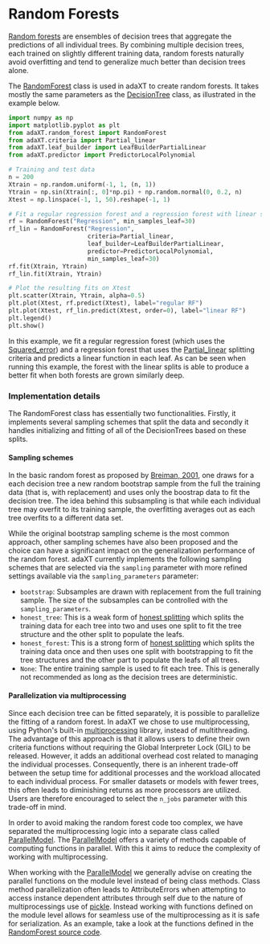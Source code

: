 # Random Forests

[Random forests](https://en.wikipedia.org/wiki/Random_forest) are ensembles of
decision trees that aggregate the predictions of all individual trees. By
combining multiple decision trees, each trained on slightly different training
data, random forests naturally avoid overfitting and tend to generalize much
better than decision trees alone.

The [RandomForest](../api_docs/RandomForest.md) class is used in adaXT to create
random forests. It takes mostly the same parameters as the
[DecisionTree](../api_docs/DecisionTree.md) class, as illustrated in the
example below.

```python
import numpy as np
import matplotlib.pyplot as plt
from adaXT.random_forest import RandomForest
from adaXT.criteria import Partial_linear
from adaXT.leaf_builder import LeafBuilderPartialLinear
from adaXT.predictor import PredictorLocalPolynomial

# Training and test data
n = 200
Xtrain = np.random.uniform(-1, 1, (n, 1))
Ytrain = np.sin(Xtrain[:, 0]*np.pi) + np.random.normal(0, 0.2, n)
Xtest = np.linspace(-1, 1, 50).reshape(-1, 1)

# Fit a regular regression forest and a regression forest with linear splits
rf = RandomForest("Regression", min_samples_leaf=30)
rf_lin = RandomForest("Regression",
                      criteria=Partial_linear,
                      leaf_builder=LeafBuilderPartialLinear,
                      predictor=PredictorLocalPolynomial,
                      min_samples_leaf=30)
rf.fit(Xtrain, Ytrain)
rf_lin.fit(Xtrain, Ytrain)

# Plot the resulting fits on Xtest
plt.scatter(Xtrain, Ytrain, alpha=0.5)
plt.plot(Xtest, rf.predict(Xtest), label="regular RF")
plt.plot(Xtest, rf_lin.predict(Xtest, order=0), label="linear RF")
plt.legend()
plt.show()
```

In this example, we fit a regular regression forest (which uses the
[Squared_error](../api_docs/Criteria.md)) and a regression forest that uses the
[Partial_linear](../api_docs/Criteria.md) splitting criteria and predicts a
linear function in each leaf. As can be seen when running this example, the
forest with the linear splits is able to produce a better fit when both forests
are grown similarly deep.

### Implementation details

The RandomForest class has essentially two functionalities. Firstly, it
implements several sampling schemes that split the data and secondly it handles
initializing and fitting of all of the DecisionTrees based on these splits.

#### Sampling schemes

In the basic random forest as proposed by
[Breiman, 2001](https://doi.org/10.1023/A:1010933404324), one draws for a each
decision tree a new random bootstrap sample from the full the training data
(that is, with replacement) and uses only the boostrap data to fit the decision
tree. The idea behind this subsampling is that while each individual tree may
overfit to its training sample, the overfitting averages out as each tree
overfits to a different data set.

While the original bootstrap sampling scheme is the most common approach, other
sampling schemes have also been proposed and the choice can have a significant
impact on the generalization performance of the random forest. adaXT currently
implements the following sampling schemes that are selected via the `sampling`
parameter with more refined settings available via the `sampling_parameters`
parameter:

- `bootstrap`: Subsamples are drawn with replacement from the full training
  sample. The size of the subsamples can be controlled with the
  `sampling_parameters`.
- `honest_tree`: This is a weak form of [honest splitting](honest_splitting.md)
  which splits the training data for each tree into two and uses one split to
  fit the tree structure and the other split to populate the leafs.
- `honest_forest`: This is a strong form of
  [honest splitting](honest_splitting.md) which splits the training data once
  and then uses one split with bootstrapping to fit the tree structures and the
  other part to populate the leafs of all trees.
- `None`: The entire training sample is used to fit each tree. This is generally
  not recommended as long as the decision trees are deterministic.

#### Parallelization via multiprocessing

Since each decision tree can be fitted separately, it is possible to parallelize
the fitting of a random forest. In adaXT we chose to use multiprocessing, using
Python's built-in
[multiprocessing](https://docs.python.org/3/library/multiprocessing.html)
library, instead of multithreading. The advantage of this approach is that it
allows users to define their own criteria functions without requiring the Global
Interpreter Lock (GIL) to be released. However, it adds an additional overhead
cost related to managing the individual processes. Consequently, there is an
inherent trade-off between the setup time for additional processes and the
workload allocated to each individual process. For smaller datasets or models
with fewer trees, this often leads to diminishing returns as more processors are
utilized. Users are therefore encouraged to select the `n_jobs` parameter with
this trade-off in mind.

In order to avoid making the random forest code too complex, we have separated
the multiprocessing logic into a separate class called
[ParallelModel](../api_docs/Parallel.md#adaXT.parallel.ParallelModel). The
[ParallelModel](../api_docs/Parallel.md#adaXT.parallel.ParallelModel) offers a variety of
methods capable of computing functions in parallel. With this it aims to reduce
the complexity of working with multiprocessing.

When working with the [ParallelModel](../api_docs/Parallel.md#adaXT.parallel.ParallelModel)
we generally advise on creating the parallel functions on the module level
instead of being class methods. Class method parallelization often leads to
AttributeErrors when attempting to access instance dependent attributes through
self due to the nature of multiprocessings use of
[pickle](https://docs.python.org/3/library/pickle.html). Instead working with
functions defined on the module level allows for seamless use of the
multiprocessing as it is safe for serialization. As an example, take a look at 
the functions defined in the [RandomForest source
code](https://github.com/NiklasPfister/adaXT/blob/main/src/adaXT/random_forest/random_forest.py).
